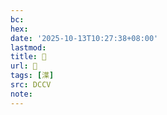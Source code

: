 ```yaml
---
bc:
hex:
date: '2025-10-13T10:27:38+08:00'
lastmod:
title: 􄘵
url: 􄘵
tags: [㵩]
src: DCCV
note:
---
```


